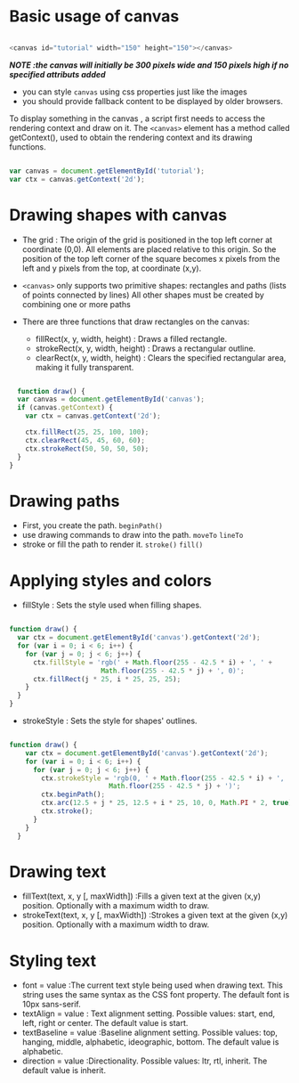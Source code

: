 # Basic usage of canvas

```javascript

<canvas id="tutorial" width="150" height="150"></canvas>

```

***NOTE :the canvas will initially be 300 pixels wide and 150 pixels high if no specified attributs added***

- you can style `canvas` using css properties just like the images
- you should provide fallback content to be displayed by older browsers.


To display something in the canvas , a script first needs to access the rendering context and draw on it. The `<canvas>` element has a method called getContext(), used to obtain the rendering context and its drawing functions.

```javascript

var canvas = document.getElementById('tutorial');
var ctx = canvas.getContext('2d');

```

# Drawing shapes with canvas

- The grid : The origin of the grid is positioned in the top left corner at coordinate (0,0). All elements are placed relative to this origin. So the position of the top left corner of the square becomes x pixels from the left and y pixels from the top, at coordinate (x,y). 

- `<canvas>` only supports two primitive shapes: rectangles and paths (lists of points connected by lines) All other shapes must be created by combining one or more paths

- There are three functions that draw rectangles on the canvas:
  - fillRect(x, y, width, height) : Draws a filled rectangle.
  - strokeRect(x, y, width, height) : Draws a rectangular outline.
  - clearRect(x, y, width, height) : Clears the specified rectangular area, making it fully transparent.
```javascript

  function draw() {
  var canvas = document.getElementById('canvas');
  if (canvas.getContext) {
    var ctx = canvas.getContext('2d');

    ctx.fillRect(25, 25, 100, 100);
    ctx.clearRect(45, 45, 60, 60);
    ctx.strokeRect(50, 50, 50, 50);
  }
}

```
# Drawing paths

- First, you create the path. `beginPath()`
- use drawing commands to draw into the path. `moveTo` `lineTo`
- stroke or fill the path to render it. `stroke()` `fill()`

# Applying styles and colors

- fillStyle : Sets the style used when filling shapes.
```javascript

function draw() {
  var ctx = document.getElementById('canvas').getContext('2d');
  for (var i = 0; i < 6; i++) {
    for (var j = 0; j < 6; j++) {
      ctx.fillStyle = 'rgb(' + Math.floor(255 - 42.5 * i) + ', ' +
                       Math.floor(255 - 42.5 * j) + ', 0)';
      ctx.fillRect(j * 25, i * 25, 25, 25);
    }
  }
}

```
- strokeStyle : Sets the style for shapes' outlines.

```javascript

function draw() {
    var ctx = document.getElementById('canvas').getContext('2d');
    for (var i = 0; i < 6; i++) {
      for (var j = 0; j < 6; j++) {
        ctx.strokeStyle = 'rgb(0, ' + Math.floor(255 - 42.5 * i) + ', ' + 
                         Math.floor(255 - 42.5 * j) + ')';
        ctx.beginPath();
        ctx.arc(12.5 + j * 25, 12.5 + i * 25, 10, 0, Math.PI * 2, true);
        ctx.stroke();
      }
    }
  }
  ```

  # Drawing text

- fillText(text, x, y [, maxWidth]) :Fills a given text at the given (x,y) position. Optionally with a maximum width to draw.
- strokeText(text, x, y [, maxWidth]) :Strokes a given text at the given (x,y) position. Optionally with a maximum width to draw.

# Styling text

- font = value :The current text style being used when drawing text. This string uses the same syntax as the CSS font property. The default font is 10px sans-serif.
- textAlign = value : Text alignment setting. Possible values: start, end, left, right or center. The default value is start.
- textBaseline = value :Baseline alignment setting. Possible values: top, hanging, middle, alphabetic, ideographic, bottom. The default value is alphabetic.
- direction = value :Directionality. Possible values: ltr, rtl, inherit. The default value is inherit.
